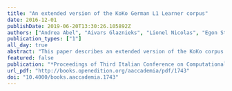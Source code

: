 ```yaml
---
title: "An extended version of the KoKo German L1 Learner corpus"
date: 2016-12-01
publishDate: 2019-06-20T13:30:26.105892Z
authors: ["Andrea Abel", "Aivars Glaznieks", "Lionel Nicolas", "Egon Stemle"]
publication_types: ["1"]
all_day: true
abstract: "This paper describes an extended version of the KoKo corpus (version KoKo4, Dec 2015), a corpus of written German L1 learner texts from three different German-speaking regions in three different countries. The KoKo corpus is richly annotated with learner language features on different linguistic levels such as errors or other linguistic characteristics that are not deficit-oriented, and is enriched with a wide range of metadata. This paper complements a previous publication (Abel et al., 2014a) and reports on new textual metadata and lexical annotations and on the methods adopted for their manual annotation and linguistic analyses. It also briefly introduces some linguistic findings that have been derived from the corpus."
featured: false
publication: "*Proceedings of Third Italian Conference on Computational Linguistics (CLiC-it 2016) & Fifth Evaluation Campaign of Natural Language Processing and Speech Tools for Italian. Final Workshop (EVALITA 2016)*"
url_pdf: "http://books.openedition.org/aaccademia/pdf/1743"
doi: "10.4000/books.aaccademia.1743"
---
```


